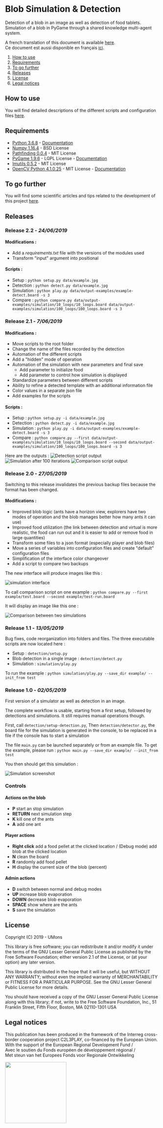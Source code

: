 # Blob Simulation & Detection
Detection of a blob in an image as well as detection of food tablets. Simulation of a blob in PyGame through a shared knowledge multi-agent system.

A french translation of this document is available [here](README.fr.md).  
Ce document est aussi disponible en français [ici](README.fr.md).

1. [How to use](HOWTO.md)
2. [Requirements](#requirements)
3. [To go further](TOGOFURTHER.md)
4. [Releases](#releases)
5. [License](#license)
6. [Legal notices](#legal-notices)

## How to use
You will find detailed descriptions of the different scripts and configuration files [here](HOWTO.md).

## Requirements
+ [Python 3.6.8](https://www.python.org/downloads/release/python-368/) - [Documentation](https://docs.python.org/3.6/)
+ [Numpy 1.16.4](https://pypi.org/project/numpy/1.16.4/) - BSD License
+ [Pathfinding 0.0.4](https://pypi.org/project/pathfinding/0.0.4/) - MIT License
+ [PyGame 1.9.6](https://pypi.org/project/pygame/1.9.6/) - LGPL License - [Documentation](https://www.pygame.org/docs/)
+ [Imutils 0.5.2](https://pypi.org/project/imutils/0.5.2/) - MIT License
+ [OpenCV Python 4.1.0.25](https://pypi.org/project/opencv-python/4.1.0.25/) - MIT License - [Documentation](https://docs.opencv.org/4.1.0/)

## To go further
You will find some scientific articles and tips related to the development of this project [here](TOGOFURTHER.md).

## Releases
### Release 2.2 - *24/06/2019*
#### Modifications : 
+ Add a *requirements.txt* file with the versions of the modules used
+ Transform "input" argument into positional

#### Scripts : 
+ Setup : `python setup.py data/example.jpg`
+ Detection : `python detect.py data/example.jpg`
+ Simulation : `python play.py data/output-examples/example-detect.board -s 3`
+ Compare : `python compare.py data/output-examples/simulation/10_loops/10_loops.board data/output-examples/simulation/100_loops/100_loops.board -s 3`

### Release 2.1 - *7/06/2019*

#### Modifications : 
+ Move scripts to the root folder
+ Change the name of the files recorded by the detection
+ Automation of the different scripts
+ Add a "hidden" mode of operation
+ Automation of the simulation with new parameters and final save
  + Add parameter to initialize food
  + Add parameter to control how simulation is displayed
+ Standardize parameters between different scripts
+ Ability to refine a detected template with an additional information file
+ Color values in a separate json file
+ Add examples for the scripts

#### Scripts : 
+ Setup : `python setup.py -i data/example.jpg`
+ Detection : `python detect.py -i data/example.jpg`
+ Simulation : `python play.py -i data/output-examples/example-detect.board -s 3`
+ Compare : `python compare.py --first data/output-examples/simulation/10_loops/10_loops.board --second data/output-examples/simulation/100_loops/100_loops.board -s 3`

Here are the outputs : 
![Detection script output](data/output-examples/example-detect-details.jpg?raw=true "Detection script output") 
![Simulation after 100 iterations](data/output-examples/simulation/100_loops/100_loops.jpg?raw=true "Simulation after 100 iterations")
![Comparison script output](data/compare_init_with_100.jpg?raw=true "Comparison script output") 


### Release 2.0 - *27/05/2019*

Switching to this release invalidates the previous backup files because the format has been changed.

#### Modifications :
+ Improved blob logic (ants have a horizon view, explorers have two modes of operation and the blob manages better how many ants it can use)
+ Improved food utilization (the link between detection and virtual is more realistic, the food can run out and it is easier to add or remove food in large quantities)
+ Transform some files to a json format (especially player and blob files)
+ Move a series of variables into configuration files and create "default" configuration files
+ Simplification of the interface color changeover
+ Add a script to compare two backups

The new interface will produce images like this : 

![simulation interface](https://github.com/numediart/blob-simulation/blob/2.0/example/test-run.jpg?raw=true "simulation interface") 

To call comparison script on one example : 
`python compare.py --first example/test.board --second example/test-run.board`

It will display an image like this one : 

![Comparison between two simulations](https://github.com/numediart/blob-simulation/blob/2.0/example/test-compare.jpg?raw=true "Comparison between two simulations") 


### Release 1.1 - *13/05/2019*
Bug fixes, code reorganization into folders and files.
The three executable scripts are now located here : 
+ Setup : `detection/setup.py`
+ Blob detection in a single image : `detection/detect.py`
+ Simulation : `simulation/play.py`

To run the example : 
`python simulation/play.py --save_dir example/ --init_from test`

### Release 1.0 - *02/05/2019*

First version of a simulator as well as detection in an image.

The complete workflow is usable, starting from a first setup, followed by detections and simulations. It still requires manual operations though.

First, call `detection/setup-detection.py`, 
Then `detection/detector.py`, the board file for the simulation is generated in the console, to be replaced in a file if the console has to start a simulation

The file `main.py` can be launched separately or from an example file.
To get the example, please run : 
`python main.py --save_dir example/ --init_from test`

You then should get this simulation :

![Simulation screenshot](https://github.com/numediart/blob-simulation/blob/1.0/example/test.jpg?raw=true.jpg?raw=true "Simulation screenshot") 

### Controls
#### Actions on the blob
+ **P** start an stop simulation
+ **RETURN** next simulation step
+ **K** kill one of the ants
+ **A** add one ant
#### Player actions
+ **Right click** add a food pellet at the clicked location / (Debug mode) add blob at the clicked location
+ **N** clean the board
+ **R** randomly add food pellet
+ **H** display the current size of the blob (percent)
#### Admin actions
+ **D** switch between normal and debug modes
+ **UP** increase blob evaporation
+ **DOWN** decrease blob evaporation
+ **SPACE** show where are the ants
+ **S** save the simulation

## License
Copyright (C) 2019 - UMons

This library is free software; you can redistribute it and/or
modify it under the terms of the GNU Lesser General Public
License as published by the Free Software Foundation; either
version 2.1 of the License, or (at your option) any later version.

This library is distributed in the hope that it will be useful,
but WITHOUT ANY WARRANTY; without even the implied warranty of
MERCHANTABILITY or FITNESS FOR A PARTICULAR PURPOSE.  See the GNU
Lesser General Public License for more details.

You should have received a copy of the GNU Lesser General Public
License along with this library; if not, write to the Free Software
Foundation, Inc., 51 Franklin Street, Fifth Floor, Boston, MA  02110-1301  USA

## Legal notices
This publication has been produced in the framework of the Interreg cross-border cooperation project C2L3PLAY, co-financed by the European Union.  
With the support of the European Regional Development Fund /  
Avec le soutien du Fonds européen de développement régional /  
Met steun van het Europees Fonds voor Regionale Ontwikkeling

<img src="https://crossborderlivinglabs.eu/wp-content/uploads/2018/02/LogoProjets_GoToS3_C2L3PLAY.png" width="200px"/>
